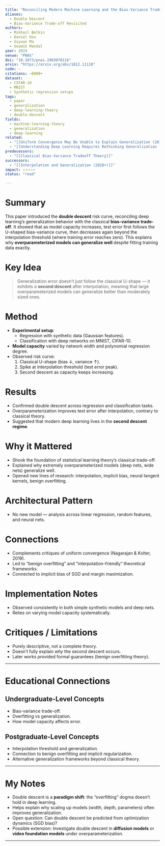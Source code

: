 ```yaml
---
title: "Reconciling Modern Machine Learning and the Bias-Variance Trade-off (Double Descent, 2019)"
aliases:
  - Double Descent
  - Bias-Variance Trade-off Revisited
authors:
  - Mikhail Belkin
  - Daniel Hsu
  - Siyuan Ma
  - Soumik Mandal
year: 2019
venue: "PNAS"
doi: "10.1073/pnas.1903070116"
arxiv: "https://arxiv.org/abs/1812.11118"
code: —
citations: ~6000+
dataset:
  - CIFAR-10
  - MNIST
  - Synthetic regression setups
tags:
  - paper
  - generalization
  - deep-learning-theory
  - double-descent
fields:
  - machine-learning-theory
  - generalization
  - deep-learning
related:
  - "[[Uniform Convergence May Be Unable to Explain Generalization (2019)]]"
  - "[[Understanding Deep Learning Requires Rethinking Generalization (2017)]]"
predecessors:
  - "[[Classical Bias-Variance Tradeoff Theory]]"
successors:
  - "[[Interpolation and Generalization (2020+)]]"
impact: ⭐⭐⭐⭐⭐
status: "read"

---
```


# Summary
This paper introduced the **double descent** risk curve, reconciling deep learning’s generalization behavior with the classical **bias-variance trade-off**. It showed that as model capacity increases, test error first follows the U-shaped bias-variance curve, then decreases again beyond the interpolation threshold (where training error reaches zero). This explains why **overparameterized models can generalize well** despite fitting training data exactly.

# Key Idea
> Generalization error doesn’t just follow the classical U-shape — it exhibits a **second descent** after interpolation, meaning that large overparameterized models can generalize better than moderately sized ones.

# Method
- **Experimental setup**:  
  - Regression with synthetic data (Gaussian features).  
  - Classification with deep networks on MNIST, CIFAR-10.  
- **Model capacity** varied by network width and polynomial regression degree.  
- Observed risk curve:  
  1. Classical U-shape (bias ↓, variance ↑).  
  2. Spike at interpolation threshold (test error peak).  
  3. Second descent as capacity keeps increasing.  

# Results
- Confirmed double descent across regression and classification tasks.  
- Overparameterization improves test error after interpolation, contrary to classical theory.  
- Suggested that modern deep learning lives in the **second descent regime**.  

# Why it Mattered
- Shook the foundation of statistical learning theory’s classical trade-off.  
- Explained why extremely overparameterized models (deep nets, wide nets) generalize well.  
- Opened new lines of research: interpolation, implicit bias, neural tangent kernels, benign overfitting.  

# Architectural Pattern
- No new model — analysis across linear regression, random features, and neural nets.  

# Connections
- Complements critiques of uniform convergence (Nagarajan & Kolter, 2019).  
- Led to “benign overfitting” and “interpolation-friendly” theoretical frameworks.  
- Connected to implicit bias of SGD and margin maximization.  

# Implementation Notes
- Observed consistently in both simple synthetic models and deep nets.  
- Relies on varying model capacity systematically.  

# Critiques / Limitations
- Purely descriptive, not a complete theory.  
- Doesn’t fully explain *why* the second descent occurs.  
- Later works provided formal guarantees (benign overfitting theory).  

---

# Educational Connections

## Undergraduate-Level Concepts
- Bias-variance trade-off.  
- Overfitting vs generalization.  
- How model capacity affects error.  

## Postgraduate-Level Concepts
- Interpolation threshold and generalization.  
- Connection to benign overfitting and implicit regularization.  
- Alternative generalization frameworks beyond classical theory.  

---

# My Notes
- Double descent is a **paradigm shift**: the “overfitting” dogma doesn’t hold in deep learning.  
- Helps explain why scaling up models (width, depth, parameters) often improves generalization.  
- Open question: Can double descent be predicted from optimization dynamics (SGD bias)?  
- Possible extension: Investigate double descent in **diffusion models** or **video foundation models** under overparameterization.  

---
